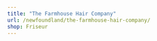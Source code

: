 ```yaml
---
title: "The Farmhouse Hair Company"
url: /newfoundland/the-farmhouse-hair-company/
shop: Friseur
---
```

